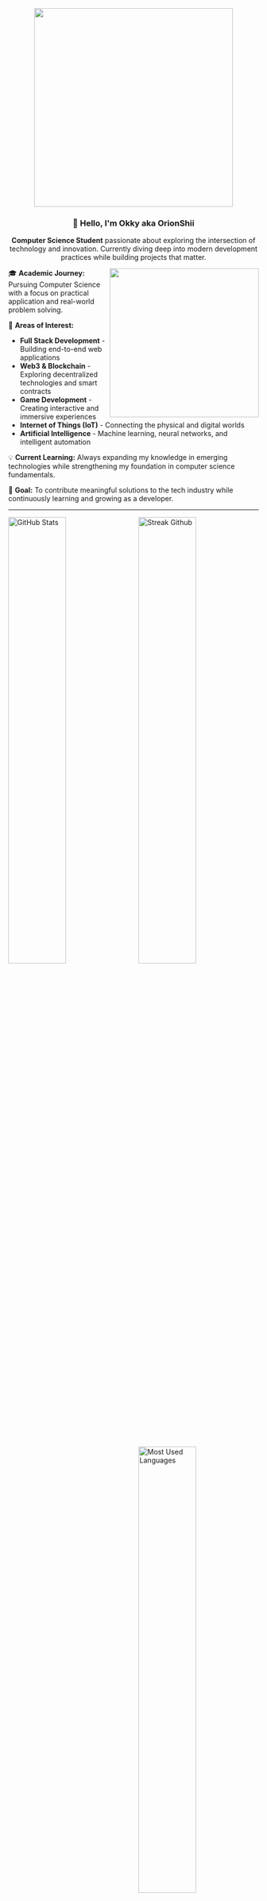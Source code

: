 <div align="Center">
  <img src="https://user-images.githubusercontent.com/74038190/225813708-98b745f2-7d22-48cf-9150-083f1b00d6c9.gif" width="400">
</div>

<div align="center">
  
### 👋 **Hello, I'm Okky aka OrionShii**

**Computer Science Student** passionate about exploring the intersection of technology and innovation. Currently diving deep into modern development practices while building projects that matter.

</div>

<div align="left">
<img src="https://user-images.githubusercontent.com/74038190/212284158-e840e285-664b-44d7-b79b-e264b5e54825.gif" align="right" width="300">

🎓 **Academic Journey:** Pursuing Computer Science with a focus on practical application and real-world problem solving.

🚀 **Areas of Interest:**
- **Full Stack Development** - Building end-to-end web applications
- **Web3 & Blockchain** - Exploring decentralized technologies and smart contracts  
- **Game Development** - Creating interactive and immersive experiences
- **Internet of Things (IoT)** - Connecting the physical and digital worlds
- **Artificial Intelligence** - Machine learning, neural networks, and intelligent automation

💡 **Current Learning:** Always expanding my knowledge in emerging technologies while strengthening my foundation in computer science fundamentals.

🎯 **Goal:** To contribute meaningful solutions to the tech industry while continuously learning and growing as a developer.

</div>

---

<div>
  <img src="https://github-readme-stats.vercel.app/api?username=OrionShiiV2&theme=react&show_icons=true&hide_border=true&count_private=true" alt="GitHub Stats" width="48%" style="float: left;">
  <img src="https://github-readme-streak-stats.herokuapp.com/?user=OrionShiiV2&theme=react&hide_border=true" alt="Streak Github" width="48%" style="float: right;">
    <img src="https://github-readme-stats.vercel.app/api/top-langs/?username=OrionShiiV2&theme=react&show_icons=true&hide_border=true&layout=compact" alt="Most Used Languages" width="48%" style="float: right;">
</div>
<br clear="both">
---

### 🌟 **Why I Code**

> *"Technology is not just about solving problems—it's about imagining possibilities that don't exist yet and bringing them to life through code."*

As a student, I believe in learning by doing. Every project is an opportunity to explore new technologies, tackle challenging problems, and contribute to the ever-evolving landscape of software development.

<div align="center">
  <img src="https://user-images.githubusercontent.com/74038190/212284100-561aa473-3905-4a80-b561-0d28506553ee.gif" width="250">
</div>

---

## <img src="https://user-images.githubusercontent.com/74038190/212284087-bbe7e430-757e-4901-90bf-4cd2ce3e1852.gif" width="30"> **Tech Stack**

<details open>
<summary><b><img src="https://user-images.githubusercontent.com/74038190/212257454-16e3712e-945a-4ca2-b238-408ad0bf87e6.gif" width="20"> Programming Languages</b></summary>
<br>
<div align="center">

| Frontend | Backend | Blockchain | Systems | Mobile |
|:--------:|:-------:|:---------:|:-------:|:------:|
| <img src="https://skillicons.dev/icons?i=js" width="50"><br>**JavaScript** | <img src="https://skillicons.dev/icons?i=python" width="50"><br>**Python** | <img src="https://cdn.jsdelivr.net/gh/devicons/devicon/icons/solidity/solidity-original.svg" width="50"><br>**Solidity** | <img src="https://skillicons.dev/icons?i=rust" width="50"><br>**Rust** | <img src="https://skillicons.dev/icons?i=ts" width="50"><br>**TypeScript** | <img src="https://skillicons.dev/icons?i=go" width="50"><br>**Go** | <img src="https://skillicons.dev/icons?i=php" width="50"><br>**PHP** | <img src="https://skillicons.dev/icons?i=ruby" width="50"><br>**Ruby** | 

</div>
</details>

<details>
<summary><b><img src="https://user-images.githubusercontent.com/74038190/212257472-08e52665-c503-4bd9-aa20-f5a4dae769b5.gif" width="20"> Frontend Frameworks & Libraries</b></summary>
<br>
<div align="center">

**JavaScript Frameworks**
<table>
<tr>
<td align="center" width="120">
<img src="https://skillicons.dev/icons?i=react" width="60"/><br>
<sub><b>React</b></sub>
</td>
<td align="center" width="120">
<img src="https://skillicons.dev/icons?i=nextjs" width="60"/><br>
<sub><b>Next.js</b></sub>
</td>
<td align="center" width="120">
<img src="https://skillicons.dev/icons?i=vue" width="60"/><br>
<sub><b>Vue.js</b></sub>
</td>
<td align="center" width="120">
<img src="https://skillicons.dev/icons?i=astro" width="60"/><br>
<sub><b>Astro</b></sub>
</td>
<td align="center" width="120">
<img src="https://skillicons.dev/icons?i=vite" width="60"/><br>
<sub><b>Vite</b></sub>
</td>
</tr>
</table>

**Styling & UI Libraries**
<table>
<tr>
<td align="center" width="120">
<img src="https://skillicons.dev/icons?i=tailwind" width="60"/><br>
<sub><b>Tailwind CSS</b></sub>
</td>
<td align="center" width="120">
<img src="https://skillicons.dev/icons?i=bootstrap" width="60"/><br>
<sub><b>Bootstrap</b></sub>
</td>
<td align="center" width="120">
<img src="https://skillicons.dev/icons?i=materialui" width="60"/><br>
<sub><b>Material-UI</b></sub>
</td>
<td align="center" width="120">
<img src="https://skillicons.dev/icons?i=sass" width="60"/><br>
<sub><b>Sass/SCSS</b></sub>
</td>
<td align="center" width="120">
<img src="https://skillicons.dev/icons?i=styledcomponents" width="60"/><br>
<sub><b>Styled Components</b></sub>
</td>
</tr>
</table>

**3D & Animation**
<table>
<tr>
<td align="center" width="120">
<img src="https://skillicons.dev/icons?i=threejs" width="60"/><br>
<sub><b>Three Js</b></sub>
</td>
<td align="center" width="120">
<img src="https://cdn.jsdelivr.net/gh/devicons/devicon/icons/d3js/d3js-original.svg" width="60"/><br>
<sub><b>D3 Js</b></sub>
</td>
</tr>
</table>

</div>
</details>

<details>
<summary><b><img src="https://user-images.githubusercontent.com/74038190/212257465-7ce8d493-cac5-494e-982a-5a9deb852c4b.gif" width="20"> Backend & APIs</b></summary>
<br>
<div align="center">

**Server Technologies**
<table>
<tr>
<td align="center" width="120">
<img src="https://skillicons.dev/icons?i=nodejs" width="60"/><br>
<sub><b>Node.js</b></sub>
</td>
<td align="center" width="120">
<img src="https://skillicons.dev/icons?i=express" width="60"/><br>
<sub><b>Express.js</b></sub>
</td>
<td align="center" width="120">
<img src="https://skillicons.dev/icons?i=fastapi" width="60"/><br>
<sub><b>FastAPI</b></sub>
</td>
<td align="center" width="120">
<img src="https://skillicons.dev/icons?i=flask" width="60"/><br>
<sub><b>Flask</b></sub>
</td>
<td align="center" width="120">
<img src="https://skillicons.dev/icons?i=laravel" width="60"/><br>
<sub><b>Laravel</b></sub>
</td>
</tr>
</table>

**API & Communication**
<table>
<tr>
<td align="center" width="120">
<img src="https://skillicons.dev/icons?i=graphql" width="60"/><br>
<sub><b>GraphQL</b></sub>
</td>
<td align="center" width="120">
<img src="https://skillicons.dev/icons?i=apollo" width="60"/><br>
<sub><b>Apollo</b></sub>
</td>
<td align="center" width="120">
<img src="https://cdn.jsdelivr.net/gh/devicons/devicon/icons/socketio/socketio-original.svg" width="60"/><br>
<sub><b>Socket.io</b></sub>
</td>
<td align="center" width="120">
<img src="https://cdn.jsdelivr.net/gh/devicons/devicon/icons/grpc/grpc-original.svg" width="60"/><br>
<sub><b>gRPC</b></sub>
</td>
<td align="center" width="120">
<img src="https://www.svgrepo.com/show/354202/postman-icon.svg" width="60"/><br>
<sub><b>Postman</b></sub>
</td>
</tr>
</table>

</div>
</details>

<details>
<summary><b><img src="https://user-images.githubusercontent.com/74038190/212257467-871d32b7-e401-42e8-a166-fcfd7baa4c6b.gif" width="20"> Web3 & Blockchain Ecosystem</b></summary>
<br>
<div align="center">
**Development Tools**
<table>
<tr>
<td align="center" width="120">
<img src="https://docs.soliditylang.org/en/v0.8.17/_static/logo.svg" width="60"/><br>
<sub><b>Solidity</b></sub>
</td>
<td align="center" width="120">
<img src="https://github.com/web3/web3.js/raw/1.x/assets/logo/web3js.jpg" width="60"/><br>
<sub><b>Web3.js</b></sub>
</td>
<td align="center" width="120">
<img src="https://docs.ethers.org/v5/static/logo.svg" width="60"/><br>
<sub><b>Ethers.js</b></sub>
</td>
<td align="center" width="120">
<img src="https://hardhat.org/_next/image?url=%2F_next%2Fstatic%2Fmedia%2Fhardhat-logo-dark.484eb916.svg&w=256&q=75" width="60"/><br>
<sub><b>Hardhat</b></sub>
</td>
<td align="center" width="120">
<img src="https://trufflesuite.com/img/truffle-logo-dark.svg" width="60"/><br>
<sub><b>Truffle</b></sub>
</td>
</tr>
<tr>
<td align="center" width="120">
<img src="https://www.openzeppelin.com/hubfs/oz-nav.svg" width="70"/><br>
<sub><b>OpenZeppelin</b></sub>
</td>
<td align="center" width="120">
<img src="https://upload.wikimedia.org/wikipedia/commons/3/36/MetaMask_Fox.svg" width="60"/><br>
<sub><b>MetaMask</b></sub>
</td>
<td align="center" width="120">
<img src="https://logosarchive.com/wp-content/uploads/2022/02/WalletConnect-logo.svg" width="70"/><br>
<sub><b>WalletConnect</b></sub>
</td>
<td align="center" width="120">
<img src="https://moralis.com/wp-content/uploads/2024/09/Moralis-Developers-Logo-Dark.webp" width="70"/><br>
<sub><b>Moralis</b></sub>
</td>
<td align="center" width="120">
<img src="https://altcoinsbox.com/wp-content/uploads/2023/03/the-graph-logo-symbol-234x300.webp" width="30"/><br>
<sub><b>The Graph</b></sub>
</td>
</tr>
</table>

</div>
</details>

<details>
<summary><b><img src="https://user-images.githubusercontent.com/74038190/212257465-7ce8d493-cac5-494e-982a-5a9deb852c4b.gif" width="20"> Trading & Finance</b></summary>
<br>
<div align="center">

**Trading Strategies**
<table>
<tr>
<td align="center" width="140">
<img src="https://user-images.githubusercontent.com/74038190/212284158-e840e285-664b-44d7-b79b-e264b5e54825.gif" width="60"/><br>
<sub><b>Algorithmic Trading</b></sub>
</td>
<td align="center" width="140">
<img src="https://cryptologos.cc/logos/bitcoin-btc-logo.png" width="60"/><br>
<sub><b>Crypto Trading</b></sub>
</td>
<td align="center" width="140">
<img src="https://user-images.githubusercontent.com/74038190/212284100-561aa473-3905-4a80-b561-0d28506553ee.gif" width="60"/><br>
<sub><b>Forex Trading</b></sub>
</td>
<td align="center" width="140">
<img src="https://user-images.githubusercontent.com/74038190/212284145-bf2c01a8-c448-4f1a-b911-996024c84606.gif" width="60"/><br>
<sub><b>DeFi Strategies</b></sub>
</td>
</tr>
</table>

**Trading Platforms & Tools**
<table>
<tr>
<td align="center" width="120">
<img src="https://www.metatrader4.com/i/logo_mt.png" width="60"/><br>
<sub><b>MetaTrader 4/5</b></sub>
</td>
<td align="center" width="120">
<img src="https://www.tradingview.com/favicon.ico" width="60"/><br>
<sub><b>TradingView</b></sub>
</td>
<td align="center" width="120">
<img src="https://cdn.jsdelivr.net/gh/devicons/devicon/icons/pandas/pandas-original.svg" width="60"/><br>
<sub><b>Pandas</b></sub>
</td>
<td align="center" width="120">
<img src="https://cdn.jsdelivr.net/gh/devicons/devicon/icons/numpy/numpy-original.svg" width="60"/><br>
<sub><b>NumPy</b></sub>
</td>
<td align="center" width="120">
<img src="https://www.ccxt.trade/img/logo.png" width="60"/><br>
<sub><b>CCXT</b></sub>
</td>
</tr>
</table>

**Analysis & Automation**
<table>
<tr>
<td align="center" width="120">
<img src="https://cdn.jsdelivr.net/gh/devicons/devicon/icons/jupyter/jupyter-original.svg" width="60"/><br>
<sub><b>Jupyter</b></sub>
</td>
<td align="center" width="120">
<img src="https://matplotlib.org/_static/favicon.ico" width="60"/><br>
<sub><b>Matplotlib</b></sub>
</td>
<td align="center" width="120">
<img src="https://seaborn.pydata.org/_static/logo-wide-lightbg.svg" width="60"/><br>
<sub><b>Seaborn</b></sub>
</td>
<td align="center" width="120">
<img src="https://plotly.com/favicon.ico" width="60"/><br>
<sub><b>Plotly</b></sub>
</td>
<td align="center" width="120">
<img src="https://www.tensorflow.org/images/tf_logo_social.png" width="60"/><br>
<sub><b>TensorFlow</b></sub>
</td>
</tr>
</table>

</div>
</details>

<details>
<summary><b><img src="https://user-images.githubusercontent.com/74038190/212281775-b468df30-4edc-4bf8-a4ee-f52e1aaddc86.gif" width="20"> Game Development Studio</b></summary>
<br>
<div align="center">

**Game Engines**
<table>
<tr>
<td align="center" width="120">
<img src="https://skillicons.dev/icons?i=unity" width="60"/><br>
<sub><b>Unity</b></sub>
</td>
<td align="center" width="120">
<img src="https://skillicons.dev/icons?i=unreal" width="60"/><br>
<sub><b>Unreal Engine</b></sub>
</td>
<td align="center" width="120">
<img src="https://skillicons.dev/icons?i=godot" width="60"/><br>
<sub><b>Godot</b></sub>
</td>
<td align="center" width="120">
<img src="https://cdn.jsdelivr.net/gh/devicons/devicon/icons/csharp/csharp-original.svg" width="60"/><br>
<sub><b>MonoGame</b></sub>
</td>
<td align="center" width="120">
<img src="https://threejs.org/files/favicon.ico" width="60"/><br>
<sub><b>Three.js</b></sub>
</td>
</tr>
</table>

**3D Modeling & Design**
<table>
<tr>
<td align="center" width="120">
<img src="https://skillicons.dev/icons?i=blender" width="60"/><br>
<sub><b>Blender</b></sub>
</td>
<td align="center" width="120">
<img src="https://skillicons.dev/icons?i=maya" width="60"/><br>
<sub><b>Maya</b></sub>
</td>
<td align="center" width="120">
<img src="https://skillicons.dev/icons?i=photoshop" width="60"/><br>
<sub><b>Photoshop</b></sub>
</td>
<td align="center" width="120">
<img src="https://skillicons.dev/icons?i=illustrator" width="60"/><br>
<sub><b>Illustrator</b></sub>
</td>
<td align="center" width="120">
<img src="https://cdn.worldvectorlogo.com/logos/substance-painter.svg" width="60"/><br>
<sub><b>Substance Painter</b></sub>
</td>
</tr>
</table>

**Programming Languages**
<table>
<tr>
<td align="center" width="120">
<img src="https://skillicons.dev/icons?i=cs" width="60"/><br>
<sub><b>C#</b></sub>
</td>
<td align="center" width="120">
<img src="https://skillicons.dev/icons?i=cpp" width="60"/><br>
<sub><b>C++</b></sub>
</td>
<td align="center" width="120">
<img src="https://skillicons.dev/icons?i=python" width="60"/><br>
<sub><b>Python</b></sub>
</td>
<td align="center" width="120">
<img src="https://skillicons.dev/icons?i=js" width="60"/><br>
<sub><b>JavaScript</b></sub>
</td>
<td align="center" width="120">
<img src="https://cdn.jsdelivr.net/gh/devicons/devicon/icons/gdscript/gdscript-original.svg" width="60"/><br>
<sub><b>GDScript</b></sub>
</td>
</tr>
</table>

</div>
</details>

<details>
<summary><b><img src="https://user-images.githubusercontent.com/74038190/212257460-738ff738-247f-4445-a718-cdd0ca76e2db.gif" width="20"> Databases & Cloud Infrastructure</b></summary>
<br>
<div align="center">

**Databases**
<table>
<tr>
<td align="center" width="120">
<img src="https://skillicons.dev/icons?i=postgresql" width="60"/><br>
<sub><b>PostgreSQL</b></sub>
</td>
<td align="center" width="120">
<img src="https://skillicons.dev/icons?i=mongodb" width="60"/><br>
<sub><b>MongoDB</b></sub>
</td>
<td align="center" width="120">
<img src="https://skillicons.dev/icons?i=redis" width="60"/><br>
<sub><b>Redis</b></sub>
</td>
<td align="center" width="120">
<img src="https://skillicons.dev/icons?i=sqlite" width="60"/><br>
<sub><b>SQLite</b></sub>
</td>
<td align="center" width="120">
<img src="https://skillicons.dev/icons?i=mysql" width="60"/><br>
<sub><b>MySQL</b></sub>
</td>
</tr>
<tr>
<td align="center" width="120">
<img src="https://skillicons.dev/icons?i=firebase" width="60"/><br>
<sub><b>Firebase</b></sub>
</td>
<td align="center" width="120">
<img src="https://skillicons.dev/icons?i=supabase" width="60"/><br>
<sub><b>Supabase</b></sub>
</td>
<td align="center" width="120">
<img src="https://skillicons.dev/icons?i=cassandra" width="60"/><br>
<sub><b>Cassandra</b></sub>
</td>
<td align="center" width="120">
<img src="https://skillicons.dev/icons?i=dynamodb" width="60"/><br>
<sub><b>DynamoDB</b></sub>
</td>
<td align="center" width="120">
<img src="https://cdn.jsdelivr.net/gh/devicons/devicon/icons/neo4j/neo4j-original.svg" width="60"/><br>
<sub><b>Neo4j</b></sub>
</td>
</tr>
</table>

**Cloud & DevOps**
<table>
<tr>
<td align="center" width="120">
<img src="https://skillicons.dev/icons?i=aws" width="60"/><br>
<sub><b>AWS</b></sub>
</td>
<td align="center" width="120">
<img src="https://skillicons.dev/icons?i=gcp" width="60"/><br>
<sub><b>Google Cloud</b></sub>
</td>
<td align="center" width="120">
<img src="https://skillicons.dev/icons?i=azure" width="60"/><br>
<sub><b>Azure</b></sub>
</td>
<td align="center" width="120">
<img src="https://skillicons.dev/icons?i=docker" width="60"/><br>
<sub><b>Docker</b></sub>
</td>
<td align="center" width="120">
<img src="https://skillicons.dev/icons?i=kubernetes" width="60"/><br>
<sub><b>Kubernetes</b></sub>
</td>
</tr>
<tr>
<td align="center" width="120">
<img src="https://skillicons.dev/icons?i=vercel" width="60"/><br>
<sub><b>Vercel</b></sub>
</td>
<td align="center" width="120">
<img src="https://skillicons.dev/icons?i=netlify" width="60"/><br>
<sub><b>Netlify</b></sub>
</td>
<td align="center" width="120">
<img src="https://skillicons.dev/icons?i=heroku" width="60"/><br>
<sub><b>Heroku</b></sub>
</td>
<td align="center" width="120">
<img src="https://skillicons.dev/icons?i=jenkins" width="60"/><br>
<sub><b>Jenkins</b></sub>
</td>
<td align="center" width="120">
<img src="https://skillicons.dev/icons?i=githubactions" width="60"/><br>
<sub><b>GitHub Actions</b></sub>
</td>
</tr>
</table>

**Monitoring & Tools**
<table>
<tr>
<td align="center" width="120">
<img src="https://skillicons.dev/icons?i=prometheus" width="60"/><br>
<sub><b>Prometheus</b></sub>
</td>
<td align="center" width="120">
<img src="https://skillicons.dev/icons?i=grafana" width="60"/><br>
<sub><b>Grafana</b></sub>
</td>
<td align="center" width="120">
<img src="https://cdn.jsdelivr.net/gh/devicons/devicon/icons/elasticsearch/elasticsearch-original.svg" width="60"/><br>
<sub><b>Elasticsearch</b></sub>
</td>
<td align="center" width="120">
<img src="https://skillicons.dev/icons?i=nginx" width="60"/><br>
<sub><b>Nginx</b></sub>
</td>
<td align="center" width="120">
<img src="https://cdn.jsdelivr.net/gh/devicons/devicon/icons/apache/apache-original.svg" width="60"/><br>
<sub><b>Apache</b></sub>
</td>
</tr>
</table>

</div>
</details>

<details>
<summary><b><img src="https://user-images.githubusercontent.com/74038190/212257454-16e3712e-945a-4ca2-b238-408ad0bf87e6.gif" width="20"> Development Tools & Version Control</b></summary>
<br>
<div align="center">

**Version Control & Collaboration**
<table>
<tr>
<td align="center" width="120">
<img src="https://skillicons.dev/icons?i=git" width="60"/><br>
<sub><b>Git</b></sub>
</td>
<td align="center" width="120">
<img src="https://skillicons.dev/icons?i=github" width="60"/><br>
<sub><b>GitHub</b></sub>
</td>
<td align="center" width="120">
<img src="https://skillicons.dev/icons?i=gitlab" width="60"/><br>
<sub><b>GitLab</b></sub>
</td>
<td align="center" width="120">
<img src="https://cdn.jsdelivr.net/gh/devicons/devicon/icons/bitbucket/bitbucket-original.svg" width="60"/><br>
<sub><b>Bitbucket</b></sub>
</td>
<td align="center" width="120">
<img src="https://skillicons.dev/icons?i=githubactions" width="60"/><br>
<sub><b>GitHub Actions</b></sub>
</td>
</tr>
</table>

**IDE & Editors**
<table>
<tr>
<td align="center" width="120">
<img src="https://skillicons.dev/icons?i=vscode" width="60"/><br>
<sub><b>VS Code</b></sub>
</td>
<td align="center" width="120">
<img src="https://skillicons.dev/icons?i=webstorm" width="60"/><br>
<sub><b>WebStorm</b></sub>
</td>
<td align="center" width="120">
<img src="https://skillicons.dev/icons?i=pycharm" width="60"/><br>
<sub><b>PyCharm</b></sub>
</td>
<td align="center" width="120">
<img src="https://skillicons.dev/icons?i=androidstudio" width="60"/><br>
<sub><b>Android Studio</b></sub>
</td>
<td align="center" width="120">
<img src="https://skillicons.dev/icons?i=xcode" width="60"/><br>
<sub><b>Xcode</b></sub>
</td>
</tr>
<tr>
<td align="center" width="120">
<img src="https://skillicons.dev/icons?i=vim" width="60"/><br>
<sub><b>Vim</b></sub>
</td>
<td align="center" width="120">
<img src="https://skillicons.dev/icons?i=neovim" width="60"/><br>
<sub><b>Neovim</b></sub>
</td>
<td align="center" width="120">
<img src="https://skillicons.dev/icons?i=idea" width="60"/><br>
<sub><b>IntelliJ IDEA</b></sub>
</td>
<td align="center" width="120">
<img src="https://skillicons.dev/icons?i=visualstudio" width="60"/><br>
<sub><b>Visual Studio</b></sub>
</td>
<td align="center" width="120">
<img src="https://skillicons.dev/icons?i=sublime" width="60"/><br>
<sub><b>Sublime Text</b></sub>
</td>
</tr>
</table>

**Package Managers & Build Tools**
<table>
<tr>
<td align="center" width="120">
<img src="https://skillicons.dev/icons?i=npm" width="60"/><br>
<sub><b>npm</b></sub>
</td>
<td align="center" width="120">
<img src="https://skillicons.dev/icons?i=yarn" width="60"/><br>
<sub><b>Yarn</b></sub>
</td>
<td align="center" width="120">
<img src="https://skillicons.dev/icons?i=pnpm" width="60"/><br>
<sub><b>pnpm</b></sub>
</td>
<td align="center" width="120">
<img src="https://skillicons.dev/icons?i=webpack" width="60"/><br>
<sub><b>Webpack</b></sub>
</td>
<td align="center" width="120">
<img src="https://skillicons.dev/icons?i=vite" width="60"/><br>
<sub><b>Vite</b></sub>
</td>
</tr>
<tr>
<td align="center" width="120">
<img src="https://skillicons.dev/icons?i=rollup" width="60"/><br>
<sub><b>Rollup</b></sub>
</td>
<td align="center" width="120">
<img src="https://skillicons.dev/icons?i=esbuild" width="60"/><br>
<sub><b>esbuild</b></sub>
</td>
<td align="center" width="120">
<img src="https://skillicons.dev/icons?i=turborepo" width="60"/><br>
<sub><b>Turborepo</b></sub>
</td>
<td align="center" width="120">
<img src="https://skillicons.dev/icons?i=babel" width="60"/><br>
<sub><b>Babel</b></sub>
</td>
<td align="center" width="120">
<img src="https://skillicons.dev/icons?i=eslint" width="60"/><br>
<sub><b>ESLint</b></sub>
</td>
</tr>
</table>

</div>
</details>

<details>
<summary><b><img src="https://user-images.githubusercontent.com/74038190/212257468-1e9a91f1-b626-4baa-b15d-5c385b1974d7.gif" width="20"> AI & Machine Learning</b></summary>
<br>
<div align="center">

**Machine Learning Frameworks**
<table>
<tr>
<td align="center" width="120">
<img src="https://skillicons.dev/icons?i=tensorflow" width="60"/><br>
<sub><b>TensorFlow</b></sub>
</td>
<td align="center" width="120">
<img src="https://skillicons.dev/icons?i=pytorch" width="60"/><br>
<sub><b>PyTorch</b></sub>
</td>
<td align="center" width="120">
<img src="https://upload.wikimedia.org/wikipedia/commons/0/05/Scikit_learn_logo_small.svg" width="60"/><br>
<sub><b>Scikit-learn</b></sub>
</td>
<td align="center" width="120">
<img src="https://keras.io/img/logo.png" width="60"/><br>
<sub><b>Keras</b></sub>
</td>
<td align="center" width="120">
<img src="https://huggingface.co/front/assets/huggingface_logo-noborder.svg" width="60"/><br>
<sub><b>Hugging Face</b></sub>
</td>
</tr>
</table>

**Data Science & Analytics**
<table>
<tr>
<td align="center" width="120">
<img src="https://cdn.jsdelivr.net/gh/devicons/devicon/icons/pandas/pandas-original.svg" width="60"/><br>
<sub><b>Pandas</b></sub>
</td>
<td align="center" width="120">
<img src="https://cdn.jsdelivr.net/gh/devicons/devicon/icons/numpy/numpy-original.svg" width="60"/><br>
<sub><b>NumPy</b></sub>
</td>
<td align="center" width="120">
<img src="https://matplotlib.org/_static/favicon.ico" width="60"/><br>
<sub><b>Matplotlib</b></sub>
</td>
<td align="center" width="120">
<img src="https://seaborn.pydata.org/_static/logo-wide-lightbg.svg" width="60"/><br>
<sub><b>Seaborn</b></sub>
</td>
<td align="center" width="120">
<img src="https://plotly.com/favicon.ico" width="60"/><br>
<sub><b>Plotly</b></sub>
</td>
</tr>
</table>

**AI Development Tools**
<table>
<tr>
<td align="center" width="120">
<img src="https://skillicons.dev/icons?i=opencv" width="60"/><br>
<sub><b>OpenCV</b></sub>
</td>
<td align="center" width="120">
<img src="https://cdn.jsdelivr.net/gh/devicons/devicon/icons/jupyter/jupyter-original.svg" width="60"/><br>
<sub><b>Jupyter</b></sub>
</td>
<td align="center" width="120">
<img src="https://upload.wikimedia.org/wikipedia/commons/d/d0/Google_Colaboratory_SVG_Logo.svg" width="60"/><br>
<sub><b>Google Colab</b></sub>
</td>
<td align="center" width="120">
<img src="https://www.langchain.com/favicon.ico" width="60"/><br>
<sub><b>LangChain</b></sub>
</td>
<td align="center" width="120">
<img src="https://openai.com/favicon.ico" width="60"/><br>
<sub><b>OpenAI API</b></sub>
</td>
</tr>
</table>

</div>
</details>

<details>
<summary><b><img src="https://user-images.githubusercontent.com/74038190/212257465-7ce8d493-cac5-494e-982a-5a9deb852c4b.gif" width="20"> Testing & Quality Assurance</b></summary>
<br>
<div align="center">

**Testing Frameworks**
<table>
<tr>
<td align="center" width="120">
<img src="https://skillicons.dev/icons?i=jest" width="60"/><br>
<sub><b>Jest</b></sub>
</td>
<td align="center" width="120">
<img src="https://skillicons.dev/icons?i=cypress" width="60"/><br>
<sub><b>Cypress</b></sub>
</td>
<td align="center" width="120">
<img src="https://skillicons.dev/icons?i=selenium" width="60"/><br>
<sub><b>Selenium</b></sub>
</td>
<td align="center" width="120">
<img src="https://skillicons.dev/icons?i=playwright" width="60"/><br>
<sub><b>Playwright</b></sub>
</td>
<td align="center" width="120">
<img src="https://testing-library.com/img/octopus-128x128.png" width="60"/><br>
<sub><b>Testing Library</b></sub>
</td>
</tr>
<tr>
<td align="center" width="120">
<img src="https://vitest.dev/logo.svg" width="60"/><br>
<sub><b>Vitest</b></sub>
</td>
<td align="center" width="120">
<img src="https://cdn.jsdelivr.net/gh/devicons/devicon/icons/pytest/pytest-original.svg" width="60"/><br>
<sub><b>Pytest</b></sub>
</td>
<td align="center" width="120">
<img src="https://skillicons.dev/icons?i=postman" width="60"/><br>
<sub><b>Postman</b></sub>
</td>
<td align="center" width="120">
<img src="https://insomnia.rest/images/favicon.png" width="60"/><br>
<sub><b>Insomnia</b></sub>
</td>
<td align="center" width="120">
<img src="https://www.storybook.js.org/images/logos/icon-storybook.png" width="60"/><br>
<sub><b>Storybook</b></sub>
</td>
</tr>
</table>

</div>
</details>

---

## <img src="https://user-images.githubusercontent.com/74038190/212284087-bbe7e430-757e-4901-90bf-4cd2ce3e1852.gif" width="30"> **Connect & Collaborate**

<div align="center">
  <img src="https://user-images.githubusercontent.com/74038190/212284087-bbe7e430-757e-4901-90bf-4cd2ce3e1852.gif" width="25"/>
  <b>Let's build the future together!</b>
  <img src="https://user-images.githubusercontent.com/74038190/212284087-bbe7e430-757e-4901-90bf-4cd2ce3e1852.gif" width="25"/>
</div>

<br>

<div align="center">
  <a href="https://linkedin.com/in/orionshiiv2">
    <img src="https://user-images.githubusercontent.com/74038190/235294012-0a55e343-37ad-4b0f-924f-c8431d9cc5e1.gif" width="100"/>
  </a>
  <a href="https://twitter.com/orionshiiv2">
    <img src="https://user-images.githubusercontent.com/74038190/235294011-b8074c31-9097-4a65-a594-4151b58743a8.gif" width="100"/>
  </a>
  <a href="https://discord.gg/orionshiiv2">
    <img src="https://user-images.githubusercontent.com/74038190/235294015-47144047-25ab-417c-af1b-6746820a20ff.gif" width="100"/>
  </a>
  <a href="mailto:orionshiiv2@gmail.com">
    <img src="https://user-images.githubusercontent.com/74038190/235294010-ec412ef5-e3da-4efa-b1d4-0ab4d4638755.gif" width="100"/>
  </a>
</div>

<br>

<div align="center">
  
[![LinkedIn](https://img.shields.io/badge/LinkedIn-0A66C2?style=for-the-badge&logo=linkedin&logoColor=white)](https://linkedin.com/in/orionshiiv2)
[![Twitter](https://img.shields.io/badge/Twitter-1DA1F2?style=for-the-badge&logo=twitter&logoColor=white)](https://twitter.com/orionshiiv2)
[![Discord](https://img.shields.io/badge/Discord-5865F2?style=for-the-badge&logo=discord&logoColor=white)](https://discord.gg/orionshiiv2)
[![Email](https://img.shields.io/badge/Email-EA4335?style=for-the-badge&logo=gmail&logoColor=white)](mailto:orionshiiv2@gmail.com)
[![Portfolio](https://img.shields.io/badge/Portfolio-00d4ff?style=for-the-badge&logo=vercel&logoColor=white)](https://orionshiiv2.dev)

</div>

---

## <img src="https://user-images.githubusercontent.com/74038190/212284087-bbe7e430-757e-4901-90bf-4cd2ce3e1852.gif" width="30"> **Support My Innovation**

<div align="center">
  <a href="https://ko-fi.com/orionshiiv2">
    <img src="https://user-images.githubusercontent.com/74038190/212284126-944d1ce8-102c-4eb4-9621-11c0b8723fdb.gif" width="180"/>
  </a>
  <br><br>
  <a href="https://buymeacoffee.com/orionshiiv2">
    <img src="https://img.shields.io/badge/Buy%20Me%20A%20Coffee-FFDD00?style=for-the-badge&logo=buy-me-a-coffee&logoColor=black" alt="Buy Me A Coffee"/>
  </a>
  <a href="https://github.com/sponsors/OrionshiiV2">
    <img src="https://img.shields.io/badge/GitHub%20Sponsors-EA4AAA?style=for-the-badge&logo=github-sponsors&logoColor=white" alt="GitHub Sponsors"/>
  </a>
</div>

---

<div align="center">
  <img src="https://user-images.githubusercontent.com/74038190/212284087-bbe7e430-757e-4901-90bf-4cd2ce3e1852.gif" width="25"/>
  <b>"The future belongs to those who code it"</b>
  <img src="https://user-images.githubusercontent.com/74038190/212284087-bbe7e430-757e-4901-90bf-4cd2ce3e1852.gif" width="25"/>
</div>

<br>

<div align="center">
  <sub>Crafted with ❤️, powered by ☕, and driven by 🚀</sub>
  <br><br>
  <img src="https://komarev.com/ghpvc/?username=OrionshiiV2&label=Profile%20Views&color=00d4ff&style=flat-square&labelColor=0d1117" alt="Profile views" />
  <img src="https://img.shields.io/github/followers/OrionshiiV2?label=Followers&style=flat-square&color=00d4ff&labelColor=0d1117" alt="GitHub Badge">
  <img src="https://img.shields.io/github/stars/OrionshiiV2?affiliations=OWNER%2CCOLLABORATOR&style=flat-square&color=00d4ff&labelColor=0d1117" alt="GitHub Stars">
</div>
